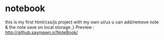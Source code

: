 # notebook
this is my first html/css/js project with my own ui/ux
u can add/remove note & the note save on local storage  ;)
Preview : 
http://github.saymawn.ir/NoteBook/
